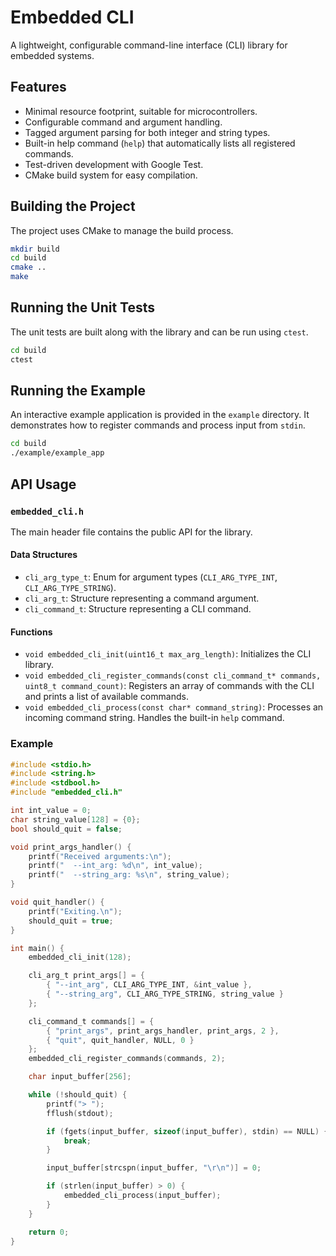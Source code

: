 # Embedded CLI

A lightweight, configurable command-line interface (CLI) library for embedded systems.

## Features

*   Minimal resource footprint, suitable for microcontrollers.
*   Configurable command and argument handling.
*   Tagged argument parsing for both integer and string types.
*   Built-in help command (`help`) that automatically lists all registered commands.
*   Test-driven development with Google Test.
*   CMake build system for easy compilation.

## Building the Project

The project uses CMake to manage the build process.

```bash
mkdir build
cd build
cmake ..
make
```

## Running the Unit Tests

The unit tests are built along with the library and can be run using `ctest`.

```bash
cd build
ctest
```

## Running the Example

An interactive example application is provided in the `example` directory. It demonstrates how to register commands and process input from `stdin`.

```bash
cd build
./example/example_app
```

## API Usage

### `embedded_cli.h`

The main header file contains the public API for the library.

#### Data Structures

*   `cli_arg_type_t`: Enum for argument types (`CLI_ARG_TYPE_INT`, `CLI_ARG_TYPE_STRING`).
*   `cli_arg_t`: Structure representing a command argument.
*   `cli_command_t`: Structure representing a CLI command.

#### Functions

*   `void embedded_cli_init(uint16_t max_arg_length)`: Initializes the CLI library.
*   `void embedded_cli_register_commands(const cli_command_t* commands, uint8_t command_count)`: Registers an array of commands with the CLI and prints a list of available commands.
*   `void embedded_cli_process(const char* command_string)`: Processes an incoming command string. Handles the built-in `help` command.

### Example

```c
#include <stdio.h>
#include <string.h>
#include <stdbool.h>
#include "embedded_cli.h"

int int_value = 0;
char string_value[128] = {0};
bool should_quit = false;

void print_args_handler() {
    printf("Received arguments:\n");
    printf("  --int_arg: %d\n", int_value);
    printf("  --string_arg: %s\n", string_value);
}

void quit_handler() {
    printf("Exiting.\n");
    should_quit = true;
}

int main() {
    embedded_cli_init(128);

    cli_arg_t print_args[] = {
        { "--int_arg", CLI_ARG_TYPE_INT, &int_value },
        { "--string_arg", CLI_ARG_TYPE_STRING, string_value }
    };

    cli_command_t commands[] = {
        { "print_args", print_args_handler, print_args, 2 },
        { "quit", quit_handler, NULL, 0 }
    };
    embedded_cli_register_commands(commands, 2);

    char input_buffer[256];

    while (!should_quit) {
        printf("> ");
        fflush(stdout);

        if (fgets(input_buffer, sizeof(input_buffer), stdin) == NULL) {
            break;
        }

        input_buffer[strcspn(input_buffer, "\r\n")] = 0;

        if (strlen(input_buffer) > 0) {
            embedded_cli_process(input_buffer);
        }
    }

    return 0;
}
